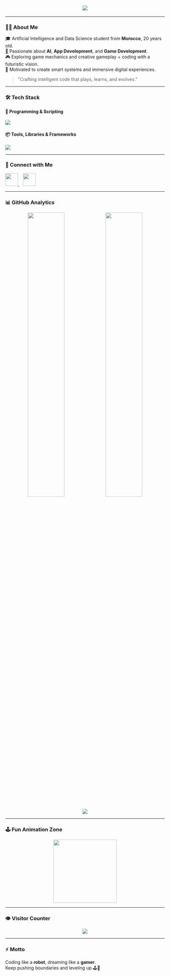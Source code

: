<!-- Profile Banner Animation -->
<h1 align="center">
  <img src="https://readme-typing-svg.herokuapp.com?font=Orbitron&size=32&pause=1000&color=00F0FF&center=true&vCenter=true&width=700&lines=👾+Hello%2C+I'm+Nainia+Youssef!;🤖+AI+%26+Game+Development+Enthusiast;🚀+Always+building%2C+always+learning!" />
</h1>

---

### 👨‍💻 About Me

🎓 Artificial Intelligence and Data Science student from **Morocco**, 20 years old.  
🧠 Passionate about **AI**, **App Development**, and **Game Development**.  
🎮 Exploring game mechanics and creative gameplay + coding with a futuristic vision.  
🚀 Motivated to create smart systems and immersive digital experiences.

> "Crafting intelligent code that plays, learns, and evolves."

---

### 🛠 Tech Stack

#### 🚀 Programming & Scripting
<p>
<img src="https://skillicons.dev/icons?i=c,python,js,html,css,react,nodejs,express,sqlite,mysql,gdscript&perline=10" />
</p>

#### 📦 Tools, Libraries & Frameworks
<p>
<img src="https://skillicons.dev/icons?i=chartjs,git,github,vscode" />
</p>

---

### 📡 Connect with Me

<p align="left">
<a href="https://www.linkedin.com/in/youssef-nainia-6964842a4/" target="_blank">
  <img src="https://skillicons.dev/icons?i=linkedin" height="40"/>
</a>
&nbsp;&nbsp;
<a href="https://www.instagram.com/ousseef.exe/" target="_blank">
  <img src="https://skillicons.dev/icons?i=instagram" height="40"/>
</a>
</p>

---

### 📊 GitHub Analytics

<p align="center">
  <img width="48%" src="https://github-readme-streak-stats.herokuapp.com/?user=NainiaYoussef&theme=tokyonight" />
  <img width="48%" src="https://github-readme-stats.vercel.app/api?username=NainiaYoussef&show_icons=true&theme=tokyonight" />
</p>

<p align="center">
  <img src="https://github-readme-activity-graph.vercel.app/graph?username=YOUR_GITHUB_USERNAME&theme=react-dark" />
</p>

---

### 🕹️ Fun Animation Zone

<p align="center">
  <img src="https://i.gifer.com/origin/5c/5c2b0d51039c3350c4a0e2a8792b2049_w200.gif" width="200"/>
</p>

---

### 👁 Visitor Counter

<p align="center">
  <img src="https://komarev.com/ghpvc/?username=YOUR_GITHUB_USERNAME&label=Profile%20Views&color=blue&style=for-the-badge" />
</p>

---

### ⚡ Motto  
Coding like a **robot**, dreaming like a **gamer**.  
Keep pushing boundaries and leveling up 🕹️🤖
